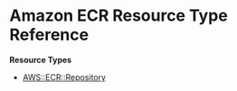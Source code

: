 # Amazon ECR Resource Type Reference<a name="AWS_ECR"></a>

**Resource Types**
+ [AWS::ECR::Repository](aws-resource-ecr-repository.md)